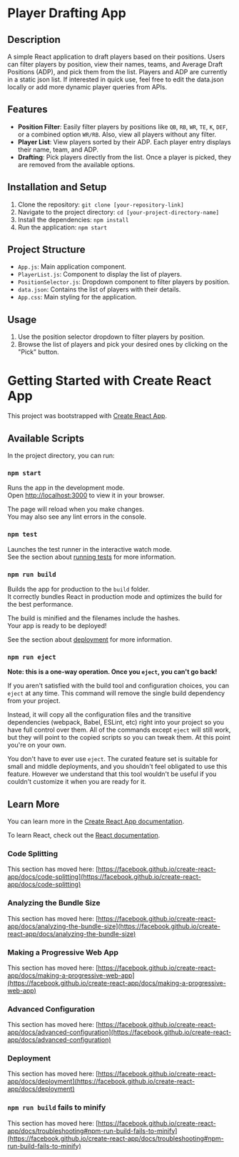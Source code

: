 
# Player Drafting App

## Description
A simple React application to draft players based on their positions. Users can filter players by position, view their names, teams, and Average Draft Positions (ADP), and pick them from the list. Players and ADP are currently in a static json list. If interested in quick use, feel free to edit the data.json locally or add more dynamic player queries from APIs.

## Features
- **Position Filter**: Easily filter players by positions like `QB`, `RB`, `WR`, `TE`, `K`, `DEF`, or a combined option `WR/RB`. Also, view all players without any filter.
- **Player List**: View players sorted by their ADP. Each player entry displays their name, team, and ADP.
- **Drafting**: Pick players directly from the list. Once a player is picked, they are removed from the available options.

## Installation and Setup
1. Clone the repository: `git clone [your-repository-link]`
2. Navigate to the project directory: `cd [your-project-directory-name]`
3. Install the dependencies: `npm install`
4. Run the application: `npm start`

## Project Structure
- `App.js`: Main application component.
- `PlayerList.js`: Component to display the list of players.
- `PositionSelector.js`: Dropdown component to filter players by position.
- `data.json`: Contains the list of players with their details.
- `App.css`: Main styling for the application.

## Usage
1. Use the position selector dropdown to filter players by position.
2. Browse the list of players and pick your desired ones by clicking on the "Pick" button.

# Getting Started with Create React App

This project was bootstrapped with [Create React App](https://github.com/facebook/create-react-app).

## Available Scripts

In the project directory, you can run:

### `npm start`

Runs the app in the development mode.\
Open [http://localhost:3000](http://localhost:3000) to view it in your browser.

The page will reload when you make changes.\
You may also see any lint errors in the console.

### `npm test`

Launches the test runner in the interactive watch mode.\
See the section about [running tests](https://facebook.github.io/create-react-app/docs/running-tests) for more information.

### `npm run build`

Builds the app for production to the `build` folder.\
It correctly bundles React in production mode and optimizes the build for the best performance.

The build is minified and the filenames include the hashes.\
Your app is ready to be deployed!

See the section about [deployment](https://facebook.github.io/create-react-app/docs/deployment) for more information.

### `npm run eject`

**Note: this is a one-way operation. Once you `eject`, you can't go back!**

If you aren't satisfied with the build tool and configuration choices, you can `eject` at any time. This command will remove the single build dependency from your project.

Instead, it will copy all the configuration files and the transitive dependencies (webpack, Babel, ESLint, etc) right into your project so you have full control over them. All of the commands except `eject` will still work, but they will point to the copied scripts so you can tweak them. At this point you're on your own.

You don't have to ever use `eject`. The curated feature set is suitable for small and middle deployments, and you shouldn't feel obligated to use this feature. However we understand that this tool wouldn't be useful if you couldn't customize it when you are ready for it.

## Learn More

You can learn more in the [Create React App documentation](https://facebook.github.io/create-react-app/docs/getting-started).

To learn React, check out the [React documentation](https://reactjs.org/).

### Code Splitting

This section has moved here: [https://facebook.github.io/create-react-app/docs/code-splitting](https://facebook.github.io/create-react-app/docs/code-splitting)

### Analyzing the Bundle Size

This section has moved here: [https://facebook.github.io/create-react-app/docs/analyzing-the-bundle-size](https://facebook.github.io/create-react-app/docs/analyzing-the-bundle-size)

### Making a Progressive Web App

This section has moved here: [https://facebook.github.io/create-react-app/docs/making-a-progressive-web-app](https://facebook.github.io/create-react-app/docs/making-a-progressive-web-app)

### Advanced Configuration

This section has moved here: [https://facebook.github.io/create-react-app/docs/advanced-configuration](https://facebook.github.io/create-react-app/docs/advanced-configuration)

### Deployment

This section has moved here: [https://facebook.github.io/create-react-app/docs/deployment](https://facebook.github.io/create-react-app/docs/deployment)

### `npm run build` fails to minify

This section has moved here: [https://facebook.github.io/create-react-app/docs/troubleshooting#npm-run-build-fails-to-minify](https://facebook.github.io/create-react-app/docs/troubleshooting#npm-run-build-fails-to-minify)

